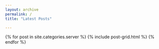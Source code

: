 ```yaml
---
layout: archive
permalink: /
title: "Latest Posts"

---
```


<div class="tiles">
{% for post in site.categories.server %}
	{% include post-grid.html %}
{% endfor %}
</div><!-- /.tiles -->
